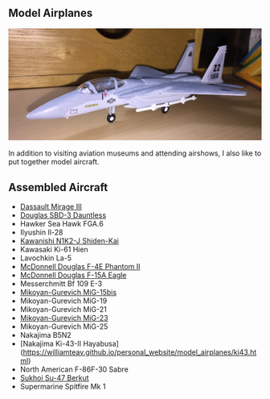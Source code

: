 ## Model Airplanes

![F-15](IMG_1360.JPG) 

In addition to visiting aviation museums and attending airshows, I also like to put together model aircraft. 

## Assembled Aircraft

* [Dassault Mirage III](https://williamteav.github.io/personal_website/model_airplanes/mirageiii.html)
* [Douglas SBD-3 Dauntless](https://williamteav.github.io/personal_website/model_airplanes/sbd.html)
* Hawker Sea Hawk FGA.6
* Ilyushin Il-28
* [Kawanishi N1K2-J Shiden-Kai](https://williamteav.github.io/personal_website/model_airplanes/n1k2.html)
* Kawasaki Ki-61 Hien 
* Lavochkin La-5
* [McDonnell Douglas F-4E Phantom II](https://williamteav.github.io/personal_website/model_airplanes/f4.html) 
* [McDonnell Douglas F-15A Eagle](https://williamteav.github.io/personal_website/model_airplanes/f15.html)
* Messerchmitt Bf 109 E-3
* [Mikoyan-Gurevich MiG-15bis](https://williamteav.github.io/personal_website/model_airplanes/mig15.html)
* Mikoyan-Gurevich MiG-19
* Mikoyan-Gurevich MiG-21
* [Mikoyan-Gurevich MiG-23](https://williamteav.github.io/personal_website/model_airplanes/mig23.html)
* Mikoyan-Gurevich MiG-25
* Nakajima B5N2
* [Nakajima Ki-43-II Hayabusa] (https://williamteav.github.io/personal_website/model_airplanes/ki43.html)
* North American F-86F-30 Sabre 
* [Sukhoi Su-47 Berkut](https://williamteav.github.io/personal_website/model_airplanes/su47.html)
* Supermarine Spitfire Mk 1
